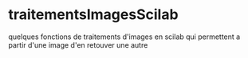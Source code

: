 # traitementsImagesScilab
quelques fonctions de traitements d'images en scilab qui permettent a partir d'une image d'en retouver une autre
